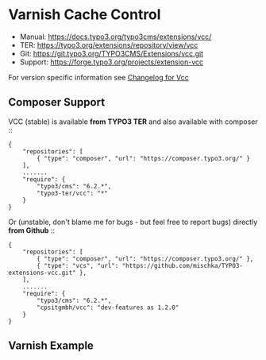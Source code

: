 # Varnish Cache Control

 * Manual: https://docs.typo3.org/typo3cms/extensions/vcc/
 * TER: https://typo3.org/extensions/repository/view/vcc
 * Git: https://git.typo3.org/TYPO3CMS/Extensions/vcc.git
 * Support: https://forge.typo3.org/projects/extension-vcc


For version specific information see [Changelog for Vcc](ChangeLog)


## Composer Support

VCC (stable) is available **from TYPO3 TER** and also available with composer ::

    {
        "repositories": [
            { "type": "composer", "url": "https://composer.typo3.org/" }
        ],
        .......
        "require": {
            "typo3/cms": "6.2.*",
            "typo3-ter/vcc": "*"
        }
    }

Or (unstable, don't blame me for bugs - but feel free to report bugs) directly **from Github** ::

    {
        "repositories": [
            { "type": "composer", "url": "https://composer.typo3.org/" },
            { "type": "vcs", "url": "https://github.com/mischka/TYPO3-extensions-vcc.git" },
        ],
        .......
        "require": {
            "typo3/cms": "6.2.*",
            "cpsitgmbh/vcc": "dev-features as 1.2.0"
        }
    }
    
## Varnish Example
    
    